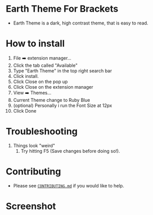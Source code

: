 Earth Theme For Brackets
=====================

* Earth Theme is a dark, high contrast theme, that is easy to read.

How to install
==========================

1. File :arrow_right: extension manager…
2. Click the tab called "Available"
3. Type "Earth Theme" in the top right search bar
4. Click install.
5. Click Close on the pop up
6. Click Close on the extension manager
7. View :arrow_right: Themes…
8. Current Theme change to Ruby Blue
9. (optional) Personally i run the Font Size at 12px
10. Click Done 

Troubleshooting
==========================
1. Things look "weird"
	1. Try hitting F5 (Save changes before doing so!).

Contributing
==========================
* Please see [`CONTRIBUTING.md`](CONTRIBUTING.md) if you would like to help.

Screenshot
==========================

